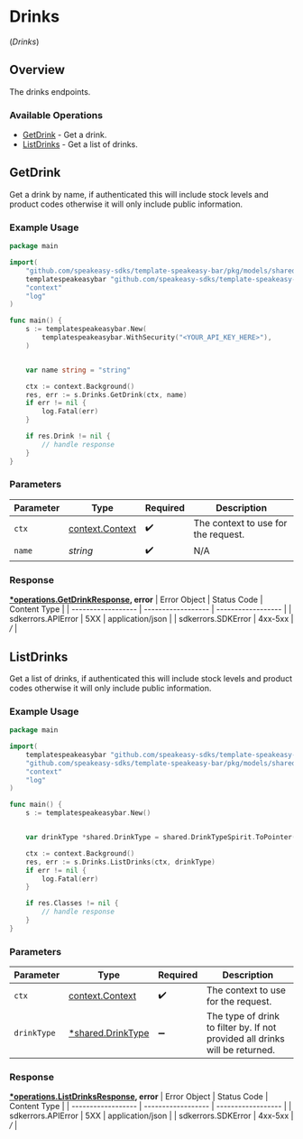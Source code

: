 # Drinks
(*Drinks*)

## Overview

The drinks endpoints.

### Available Operations

* [GetDrink](#getdrink) - Get a drink.
* [ListDrinks](#listdrinks) - Get a list of drinks.

## GetDrink

Get a drink by name, if authenticated this will include stock levels and product codes otherwise it will only include public information.

### Example Usage

```go
package main

import(
	"github.com/speakeasy-sdks/template-speakeasy-bar/pkg/models/shared"
	templatespeakeasybar "github.com/speakeasy-sdks/template-speakeasy-bar"
	"context"
	"log"
)

func main() {
    s := templatespeakeasybar.New(
        templatespeakeasybar.WithSecurity("<YOUR_API_KEY_HERE>"),
    )


    var name string = "string"

    ctx := context.Background()
    res, err := s.Drinks.GetDrink(ctx, name)
    if err != nil {
        log.Fatal(err)
    }

    if res.Drink != nil {
        // handle response
    }
}
```

### Parameters

| Parameter                                             | Type                                                  | Required                                              | Description                                           |
| ----------------------------------------------------- | ----------------------------------------------------- | ----------------------------------------------------- | ----------------------------------------------------- |
| `ctx`                                                 | [context.Context](https://pkg.go.dev/context#Context) | :heavy_check_mark:                                    | The context to use for the request.                   |
| `name`                                                | *string*                                              | :heavy_check_mark:                                    | N/A                                                   |


### Response

**[*operations.GetDrinkResponse](../../pkg/models/operations/getdrinkresponse.md), error**
| Error Object       | Status Code        | Content Type       |
| ------------------ | ------------------ | ------------------ |
| sdkerrors.APIError | 5XX                | application/json   |
| sdkerrors.SDKError | 4xx-5xx            | */*                |

## ListDrinks

Get a list of drinks, if authenticated this will include stock levels and product codes otherwise it will only include public information.

### Example Usage

```go
package main

import(
	templatespeakeasybar "github.com/speakeasy-sdks/template-speakeasy-bar"
	"github.com/speakeasy-sdks/template-speakeasy-bar/pkg/models/shared"
	"context"
	"log"
)

func main() {
    s := templatespeakeasybar.New()


    var drinkType *shared.DrinkType = shared.DrinkTypeSpirit.ToPointer()

    ctx := context.Background()
    res, err := s.Drinks.ListDrinks(ctx, drinkType)
    if err != nil {
        log.Fatal(err)
    }

    if res.Classes != nil {
        // handle response
    }
}
```

### Parameters

| Parameter                                                                    | Type                                                                         | Required                                                                     | Description                                                                  |
| ---------------------------------------------------------------------------- | ---------------------------------------------------------------------------- | ---------------------------------------------------------------------------- | ---------------------------------------------------------------------------- |
| `ctx`                                                                        | [context.Context](https://pkg.go.dev/context#Context)                        | :heavy_check_mark:                                                           | The context to use for the request.                                          |
| `drinkType`                                                                  | [*shared.DrinkType](../../pkg/models/shared/drinktype.md)                    | :heavy_minus_sign:                                                           | The type of drink to filter by. If not provided all drinks will be returned. |


### Response

**[*operations.ListDrinksResponse](../../pkg/models/operations/listdrinksresponse.md), error**
| Error Object       | Status Code        | Content Type       |
| ------------------ | ------------------ | ------------------ |
| sdkerrors.APIError | 5XX                | application/json   |
| sdkerrors.SDKError | 4xx-5xx            | */*                |
